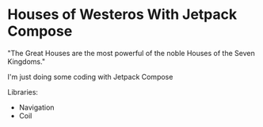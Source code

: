 # Houses of Westeros With Jetpack Compose

"The Great Houses are the most powerful of the noble Houses of the Seven Kingdoms."

I'm just doing some coding with Jetpack Compose

Libraries:
 - Navigation
 - Coil 
 
 
 
